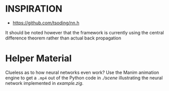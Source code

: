 # INSPIRATION
- https://github.com/tsoding/nn.h

It should be noted however that the framework is currently using the central difference theorem rather than actual back propagation

# Helper Material

Clueless as to how neural networks even work? Use the Manim animation engine to get a `.mp4` out of the Python code in *./scene* illustrating the neural network implemented in *example.zig*.
